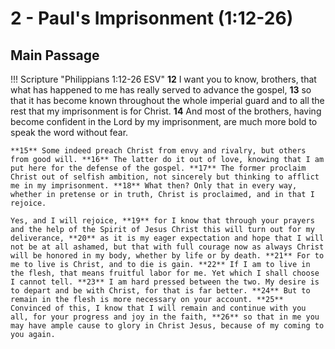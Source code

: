 # 2 - Paul's Imprisonment (1:12-26)

## Main Passage

!!! Scripture "Philippians 1:12-26 ESV"
    **12** I want you to know, brothers, that what has happened to me has really served to advance the gospel, **13** so that it has become known throughout the whole imperial guard and to all the rest that my imprisonment is for Christ. **14** And most of the brothers, having become confident in the Lord by my imprisonment, are much more bold to speak the word without fear.  

    **15** Some indeed preach Christ from envy and rivalry, but others from good will. **16** The latter do it out of love, knowing that I am put here for the defense of the gospel. **17** The former proclaim Christ out of selfish ambition, not sincerely but thinking to afflict me in my imprisonment. **18** What then? Only that in every way, whether in pretense or in truth, Christ is proclaimed, and in that I rejoice.  

    Yes, and I will rejoice, **19** for I know that through your prayers and the help of the Spirit of Jesus Christ this will turn out for my deliverance, **20** as it is my eager expectation and hope that I will not be at all ashamed, but that with full courage now as always Christ will be honored in my body, whether by life or by death. **21** For to me to live is Christ, and to die is gain. **22** If I am to live in the flesh, that means fruitful labor for me. Yet which I shall choose I cannot tell. **23** I am hard pressed between the two. My desire is to depart and be with Christ, for that is far better. **24** But to remain in the flesh is more necessary on your account. **25** Convinced of this, I know that I will remain and continue with you all, for your progress and joy in the faith, **26** so that in me you may have ample cause to glory in Christ Jesus, because of my coming to you again.  